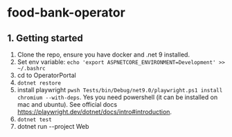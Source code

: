 # food-bank-operator

## 1. Getting started
1. Clone the repo, ensure you have docker and .net 9 installed.
2. Set env variable: `echo 'export ASPNETCORE_ENVIRONMENT=Development' >> ~/.bashrc`
3. cd to OperatorPortal 
4. `dotnet restore`
5. install playwright `pwsh Tests/bin/Debug/net9.0/playwright.ps1 install chromium --with-deps`. Yes you need powershell (it can be installed on mac and ubuntu). See official docs https://playwright.dev/dotnet/docs/intro#introduction.
6. `dotnet test` 
7. dotnet run --project Web
